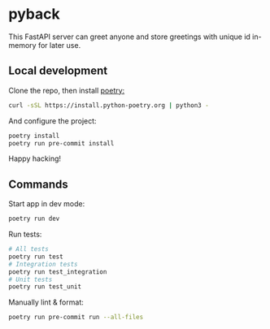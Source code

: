 # pyback

This FastAPI server can greet anyone and store greetings with unique id in-memory for later use.

## Local development

Clone the repo, then install [poetry:](https://python-poetry.org/)

```sh
curl -sSL https://install.python-poetry.org | python3 -
```

And configure the project:

```sh
poetry install
poetry run pre-commit install
```

Happy hacking!

## Commands

Start app in dev mode:

```sh
poetry run dev
```

Run tests:

```sh
# All tests
poetry run test
# Integration tests
poetry run test_integration
# Unit tests
poetry run test_unit
```

Manually lint & format:

```sh
poetry run pre-commit run --all-files
```
